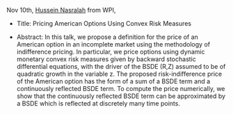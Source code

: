 Nov 10th, [Hussein Nasralah](https://sites.google.com/site/hnasralah/) from WPI, 

- Title:  Pricing American Options Using Convex Risk Measures

- Abstract: In this talk, we propose a definition for the price of an American option in an incomplete market using the methodology of indifference pricing.  In particular, we price options using dynamic monetary convex risk measures given by backward stochastic differential equations, with the driver of the BSDE (R,Z) assumed to be of quadratic growth in the variable z.  The proposed risk-indifference price of the American option has the form of a sum of a BSDE term and a continuously reflected BSDE term.  To compute the price numerically, we show that the continuously reflected BSDE term can be approximated by a BSDE which is reflected at discretely many time points.

  